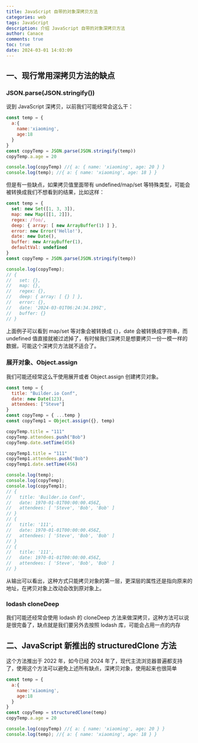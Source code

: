```yaml
---
title: JavaScript 自带的对象深拷贝方法
categories: web
tags: JavaScript
description: 介绍 JavaScript 自带的对象深拷贝方法
author: Canace
comments: true
toc: true
date: 2024-03-01 14:03:09
---
```

## 一、现行常用深拷贝方法的缺点

### JSON.parse(JSON.stringify())

说到 JavaScript 深拷贝，以前我们可能经常会这么干：

```js
const temp = {
  a:{
    name:'xiaoming',
    age:18
  }
}
const copyTemp = JSON.parse(JSON.stringify(temp))
copyTemp.a.age = 20

console.log(copyTemp) //{ a: { name: 'xiaoming', age: 20 } }
console.log(temp); //{ a: { name: 'xiaoming', age: 18 } }
```

但是有一些缺点，如果拷贝值里面带有 undefined/map/set 等特殊类型，可能会被转换成我们不想看到的结果，比如这样：

```js
const temp = {
  set: new Set([1, 3, 3]),
  map: new Map([[1, 2]]),
  regex: /foo/,
  deep: { array: [ new ArrayBuffer(1) ] },
  error: new Error('Hello!'),
  date: new Date(),
  buffer: new ArrayBuffer(1),
  defaultVal: undefined
}
const copyTemp = JSON.parse(JSON.stringify(temp))

console.log(copyTemp);
// {
//   set: {},
//   map: {},
//   regex: {},
//   deep: { array: [ {} ] },
//   error: {},
//   date: '2024-03-01T06:24:34.199Z',
//   buffer: {}
// }
```

上面例子可以看到 map/set 等对象会被转换成 `{}`，date 会被转换成字符串，而 undefined 值直接就被过滤掉了，有时候我们深拷贝是想要拷贝一份一模一样的数据，可能这个深拷贝方法就不适合了。

### 展开对象、Object.assign

我们可能还经常这么干使用展开或者 Object.assign 创建拷贝对象。

```js
const temp = {
  title: "Builder.io Conf",
  date: new Date(123),
  attendees: ["Steve"]
}
const copyTemp = { ...temp }
const copyTemp1 = Object.assign({}, temp)

copyTemp.title = "111"
copyTemp.attendees.push("Bob")
copyTemp.date.setTime(456)

copyTemp1.title = "111"
copyTemp1.attendees.push("Bob")
copyTemp1.date.setTime(456)

console.log(temp);
console.log(copyTemp);
console.log(copyTemp1);
// {
//   title: 'Builder.io Conf',
//   date: 1970-01-01T00:00:00.456Z,
//   attendees: [ 'Steve', 'Bob', 'Bob' ]
// }
// {
//   title: '111',
//   date: 1970-01-01T00:00:00.456Z,
//   attendees: [ 'Steve', 'Bob', 'Bob' ]
// }
// {
//   title: '111',
//   date: 1970-01-01T00:00:00.456Z,
//   attendees: [ 'Steve', 'Bob', 'Bob' ]
// }
```

从输出可以看出，这种方式只能拷贝对象的第一层，更深层的属性还是指向原来的地址，在拷贝对象上改动会改到原对象上。

### lodash cloneDeep

我们可能还经常会使用 lodash 的 cloneDeep 方法来做深拷贝，这种方法可以说是很完备了，缺点就是我们要另外去按照 lodash 库，可能会占用一点的内存

## 二、JavaScript 新推出的 structuredClone 方法

这个方法推出于 2022 年，如今已经 2024 年了，现代主流浏览器普遍都支持了，使用这个方法可以避免上述所有缺点，深拷贝对象，使用起来也很简单

```js
const temp = {
  a:{
    name:'xiaoming',
    age:18
  }
}
const copyTemp = structuredClone(temp)
copyTemp.a.age = 20

console.log(copyTemp) //{ a: { name: 'xiaoming', age: 20 } }
console.log(temp); //{ a: { name: 'xiaoming', age: 18 } }
```